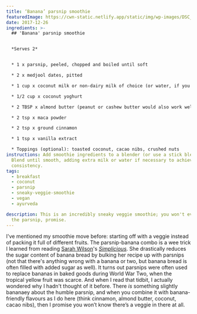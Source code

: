 ```yaml
---
title: ‘Banana’ parsnip smoothie
featuredImage: https://cwn-static.netlify.app/static/img/wp-images/DSC_0211-3_2.jpg
date: 2017-12-26
ingredients: >-
  ## 'Banana' parsnip smoothie


  *Serves 2*


  * 1 x parsnip, peeled, chopped and boiled until soft

  * 2 x medjool dates, pitted

  * 1 cup x coconut milk or non-dairy milk of choice (or water, if you've got nothing else)

  * 1/2 cup x coconut yoghurt

  * 2 TBSP x almond butter (peanut or cashew butter would also work well)

  * 2 tsp x maca powder

  * 2 tsp x ground cinnamon

  * 1 tsp x vanilla extract

  * Toppings (optional): toasted coconut, cacao nibs, crushed nuts
instructions: Add smoothie ingredients to a blender (or use a stick blender).
  Blend until smooth, adding extra milk or water if necessary to achieve desired
  consistency.
tags:
  - breakfast
  - coconut
  - parsnip
  - sneaky-veggie-smoothie
  - vegan
  - ayurveda

description: This is an incredibly sneaky veggie smoothie; you won't even taste
  the parsnip, promise.
---
```

I've mentioned my smoothie move before: starting off with a veggie instead of packing it full of different fruits. The parsnip-banana combo is a wee trick I learned from reading [Sarah Wilson](http://www.sarahwilson.com/)'s *[Simplicious](http://store.iquitsugar.com/simplicious-print/?utm_source=sw-website&utm_medium=content-text&utm_content=SWsite-books-simplicious&utm_campaign=SW)*. She drastically reduces the sugar content of banana bread by bulking her recipe up with parsnips (not that there's anything wrong with a banana or two, but banana bread is often filled with added sugar as well). It turns out parsnips were often used to replace bananas in baked goods during World War Two, when the tropical yellow fruit was scarce. And when I read that tidbit, I actually wondered why I hadn't thought of it before. There *is* something slightly bananaey about the humble parsnip, and when you combine it with banana-friendly flavours as I do here (think cinnamon, almond butter, coconut, cacao nibs), then I promise you won’t know there’s a veggie in there at all.